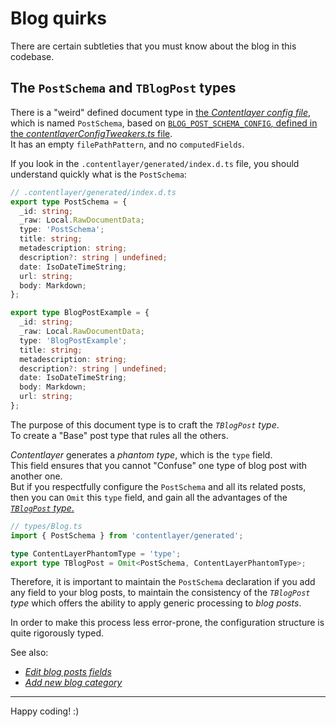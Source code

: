 # Blog quirks

There are certain subtleties that you must know about the blog in this codebase.

## The `PostSchema` and `TBlogPost` types

There is a "weird" defined document type in [the _Contentlayer config file_](/contentlayer.config.ts), which is named `PostSchema`, based on
[`BLOG_POST_SCHEMA_CONFIG`, defined in the _contentlayerConfigTweakers.ts_ file](/interop/config/contentlayer/contentLayerConfigTweakers.ts).  
It has an empty `filePathPattern`, and no `computedFields`.

If you look in the `.contentlayer/generated/index.d.ts` file, you should understand quickly what is the `PostSchema`:

```ts
// .contentlayer/generated/index.d.ts
export type PostSchema = {
  _id: string;
  _raw: Local.RawDocumentData;
  type: 'PostSchema';
  title: string;
  metadescription: string;
  description?: string | undefined;
  date: IsoDateTimeString;
  url: string;
  body: Markdown;
};

export type BlogPostExample = {
  _id: string;
  _raw: Local.RawDocumentData;
  type: 'BlogPostExample';
  title: string;
  metadescription: string;
  description?: string | undefined;
  date: IsoDateTimeString;
  body: Markdown;
  url: string;
};
```

The purpose of this document type is to craft the _`TBlogPost` type_.  
To create a "Base" post type that rules all the others.

_Contentlayer_ generates a _phantom type_, which is the `type` field.  
This field ensures that you cannot "Confuse" one type of blog post with another one.  
But if you respectfully configure the `PostSchema` and all its related posts, then you can `Omit` this `type` field, and gain all the advantages of
the [_`TBlogPost` type_.](/src/types/Blog.ts)

```ts
// types/Blog.ts
import { PostSchema } from 'contentlayer/generated';

type ContentLayerPhantomType = 'type';
export type TBlogPost = Omit<PostSchema, ContentLayerPhantomType>;
```

Therefore, it is important to maintain the `PostSchema` declaration if you add any field to your blog posts, to maintain the consistency of the
_`TBlogPost` type_ which offers the ability to apply generic processing to _blog posts_.

In order to make this process less error-prone, the configuration structure is quite rigorously typed.

See also:

- [_Edit blog posts fields_](./03.edit-blog-posts-fields.md)
- [_Add new blog category_](./02.add-new-blog-category.md)

---

Happy coding! :)
